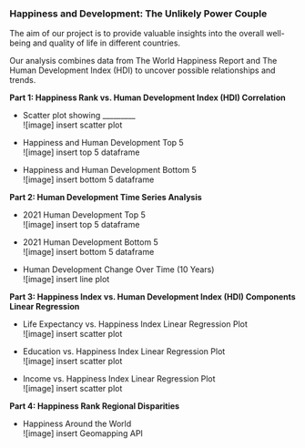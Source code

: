 ### Happiness and Development: The Unlikely Power Couple
The aim of our project is to provide valuable insights into the overall well-being and quality of life in different countries. 

Our analysis combines data from The World Happiness Report and The Human Development Index (HDI) to uncover possible relationships and trends.

**Part 1: Happiness Rank vs. Human Development Index (HDI) Correlation**<br>
* Scatter plot showing _________ <br>
![image] insert scatter plot

* Happiness and Human Development Top 5<br>
![image] insert top 5 dataframe

* Happiness and Human Development Bottom 5<br>
![image] insert bottom 5 dataframe

**Part 2: Human Development Time Series Analysis**<br>
* 2021 Human Development Top 5<br>
![image] insert top 5 dataframe

* 2021 Human Development Bottom 5<br>
![image] insert bottom 5 dataframe

* Human Development Change Over Time (10 Years)<br>
![image] insert line plot

**Part 3: Happiness Index vs. Human Development Index (HDI) Components Linear Regression**<br>
* Life Expectancy vs. Happiness Index Linear Regression Plot<br>
![image] insert scatter plot

* Education vs. Happiness Index Linear Regression Plot<br>
![image] insert scatter plot

* Income vs. Happiness Index Linear Regression Plot<br>
![image] insert scatter plot

**Part 4: Happiness Rank Regional Disparities**<br>
* Happiness Around the World<br>
![image] insert Geomapping API
